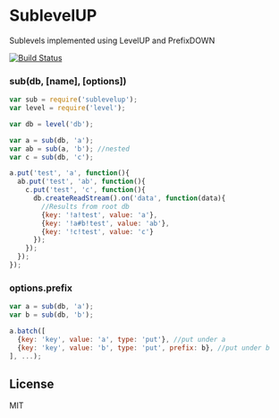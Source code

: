# SublevelUP

Sublevels implemented using LevelUP and PrefixDOWN

[![Build Status](https://travis-ci.org/cshum/sublevelup.svg)](https://travis-ci.org/cshum/sublevelup)

### sub(db, [name], [options])
```js
var sub = require('sublevelup');
var level = require('level');

var db = level('db');

var a = sub(db, 'a');
var ab = sub(a, 'b'); //nested
var c = sub(db, 'c');

a.put('test', 'a', function(){
  ab.put('test', 'ab', function(){
    c.put('test', 'c', function(){
      db.createReadStream().on('data', function(data){
        //Results from root db
        {key: '!a!test', value: 'a'}, 
        {key: '!a#b!test', value: 'ab'},
        {key: '!c!test', value: 'c'}
      });
    });
  });
});
```

### options.prefix

```js
var a = sub(db, 'a');
var b = sub(db, 'b');

a.batch([
  {key: 'key', value: 'a', type: 'put'}, //put under a
  {key: 'key', value: 'b', type: 'put', prefix: b}, //put under b
], ...);
```

## License

MIT

